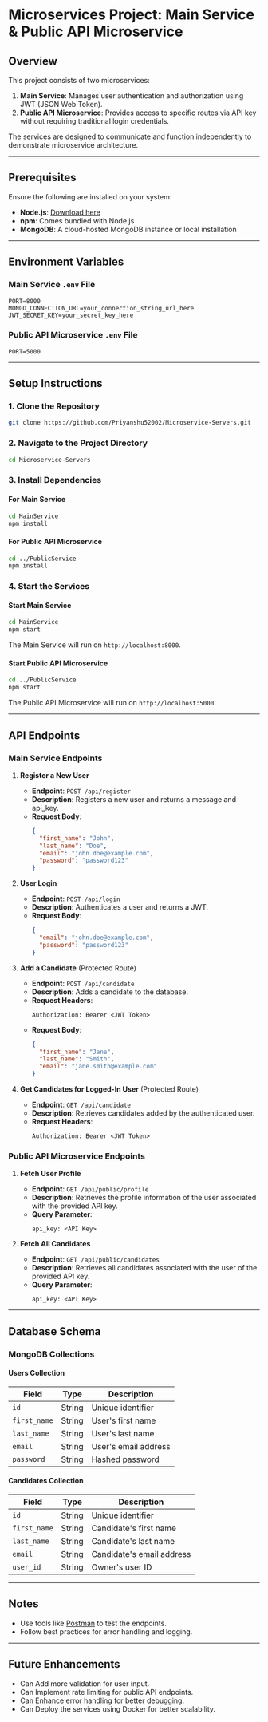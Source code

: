 # Microservices Project: Main Service & Public API Microservice

## Overview

This project consists of two microservices:
1. **Main Service**: Manages user authentication and authorization using JWT (JSON Web Token).
2. **Public API Microservice**: Provides access to specific routes via API key without requiring traditional login credentials.

The services are designed to communicate and function independently to demonstrate microservice architecture.

---

## Prerequisites

Ensure the following are installed on your system:
- **Node.js**: [Download here](https://nodejs.org/)
- **npm**: Comes bundled with Node.js
- **MongoDB**: A cloud-hosted MongoDB instance or local installation

---

## Environment Variables

### Main Service `.env` File

```
PORT=8000
MONGO_CONNECTION_URL=your_connection_string_url_here
JWT_SECRET_KEY=your_secret_key_here
```

### Public API Microservice `.env` File

```
PORT=5000
```
---

## Setup Instructions

### 1. Clone the Repository

```bash
git clone https://github.com/Priyanshu52002/Microservice-Servers.git
```

### 2. Navigate to the Project Directory

```bash
cd Microservice-Servers
```

### 3. Install Dependencies

#### For Main Service

```bash
cd MainService
npm install
```

#### For Public API Microservice

```bash
cd ../PublicService
npm install
```

### 4. Start the Services

#### Start Main Service

```bash
cd MainService
npm start
```

The Main Service will run on `http://localhost:8000`.

#### Start Public API Microservice

```bash
cd ../PublicService
npm start
```

The Public API Microservice will run on `http://localhost:5000`.

---

## API Endpoints

### Main Service Endpoints

1. **Register a New User**
   - **Endpoint**: `POST /api/register`
   - **Description**: Registers a new user and returns a message and api_key.
   - **Request Body**:
     ```json
     {
       "first_name": "John",
       "last_name": "Doe",
       "email": "john.doe@example.com",
       "password": "password123"
     }
     ```

2. **User Login**
   - **Endpoint**: `POST /api/login`
   - **Description**: Authenticates a user and returns a JWT.
   - **Request Body**:
     ```json
     {
       "email": "john.doe@example.com",
       "password": "password123"
     }
     ```

3. **Add a Candidate** (Protected Route)
   - **Endpoint**: `POST /api/candidate`
   - **Description**: Adds a candidate to the database.
   - **Request Headers**:
     ```
     Authorization: Bearer <JWT Token>
     ```
   - **Request Body**:
     ```json
     {
       "first_name": "Jane",
       "last_name": "Smith",
       "email": "jane.smith@example.com"
     }
     ```

4. **Get Candidates for Logged-In User** (Protected Route)
   - **Endpoint**: `GET /api/candidate`
   - **Description**: Retrieves candidates added by the authenticated user.
   - **Request Headers**:
     ```
     Authorization: Bearer <JWT Token>
     ```

### Public API Microservice Endpoints

1. **Fetch User Profile**
   - **Endpoint**: `GET /api/public/profile`
   - **Description**: Retrieves the profile information of the user associated with the provided API key.
   - **Query Parameter**:
     ```
     api_key: <API Key>
     ```

2. **Fetch All Candidates**
   - **Endpoint**: `GET /api/public/candidates`
   - **Description**: Retrieves all candidates associated with the user of the provided API key.
   - **Query Parameter**:
     ```
     api_key: <API Key>
     ```

---

## Database Schema

### MongoDB Collections

#### Users Collection

| Field         | Type    | Description          |
|---------------|---------|----------------------|
| `id`          | String  | Unique identifier    |
| `first_name`  | String  | User's first name    |
| `last_name`   | String  | User's last name     |
| `email`       | String  | User's email address |
| `password`    | String  | Hashed password      |

#### Candidates Collection

| Field         | Type    | Description          |
|---------------|---------|----------------------|
| `id`          | String  | Unique identifier    |
| `first_name`  | String  | Candidate's first name |
| `last_name`   | String  | Candidate's last name |
| `email`       | String  | Candidate's email address |
| `user_id`     | String  | Owner's user ID      |

---

## Notes

- Use tools like [Postman](https://www.postman.com/) to test the endpoints.
- Follow best practices for error handling and logging.

---

## Future Enhancements

- Can Add more validation for user input.
- Can Implement rate limiting for public API endpoints.
- Can Enhance error handling for better debugging.
- Can Deploy the services using Docker for better scalability.
